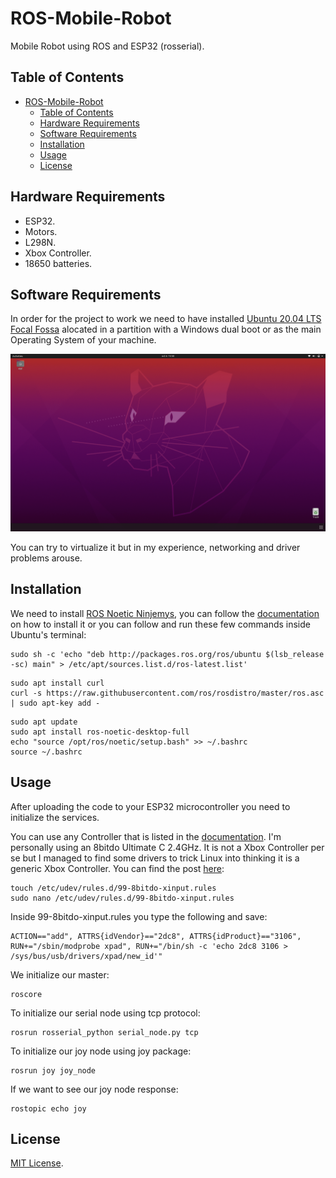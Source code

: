 # ROS-Mobile-Robot

Mobile Robot using ROS and ESP32 (rosserial).

## Table of Contents
- [ROS-Mobile-Robot](#ros-mobile-robot)
  - [Table of Contents](#table-of-contents)
  - [Hardware Requirements](#hardware-requirements)
  - [Software Requirements](#software-requirements)
  - [Installation](#installation)
  - [Usage](#usage)
  - [License](#license)

## Hardware Requirements
- ESP32.
- Motors.
- L298N.
- Xbox Controller.
- 18650 batteries.

## Software Requirements
In order for the project to work we need to have installed [Ubuntu 20.04 LTS Focal Fossa](https://releases.ubuntu.com/focal/) alocated
in a partition with a Windows dual boot or as the main Operating System of your machine. 

![Ubuntu Focal Fossa](ubuntu.png)

You can try to virtualize it but in my experience, networking and driver problems arouse.

## Installation
We need to install [ROS Noetic Ninjemys](https://wiki.ros.org/noetic), you can follow the [documentation](https://wiki.ros.org/noetic/Installation/Ubuntu) on how to install it or you can follow and run these few commands inside Ubuntu's terminal:

```shell
sudo sh -c 'echo "deb http://packages.ros.org/ros/ubuntu $(lsb_release -sc) main" > /etc/apt/sources.list.d/ros-latest.list'
```

```shell
sudo apt install curl
curl -s https://raw.githubusercontent.com/ros/rosdistro/master/ros.asc | sudo apt-key add -
```

```shell
sudo apt update
sudo apt install ros-noetic-desktop-full
echo "source /opt/ros/noetic/setup.bash" >> ~/.bashrc
source ~/.bashrc
```

## Usage
After uploading the code to your ESP32 microcontroller you need to initialize the services.

You can use any Controller that is listed in the [documentation](http://wiki.ros.org/joy). I'm personally
using an 8bitdo Ultimate C 2.4GHz. It is not a Xbox Controller per se but I managed to find some drivers to 
trick Linux into thinking it is a generic Xbox Controller. You can find the post [here](https://gist.github.com/ammuench/0dcf14faf4e3b000020992612a2711e2):

```shell
touch /etc/udev/rules.d/99-8bitdo-xinput.rules
sudo nano /etc/udev/rules.d/99-8bitdo-xinput.rules
```
Inside 99-8bitdo-xinput.rules you type the following and save:
```shell
ACTION=="add", ATTRS{idVendor}=="2dc8", ATTRS{idProduct}=="3106", RUN+="/sbin/modprobe xpad", RUN+="/bin/sh -c 'echo 2dc8 3106 > /sys/bus/usb/drivers/xpad/new_id'"
```

We initialize our master:
```shell
roscore
```

To initialize our serial node using tcp protocol:
```shell
rosrun rosserial_python serial_node.py tcp
```

To initialize our joy node using joy package:
```shell
rosrun joy joy_node
```

If we want to see our joy node response:
```shell
rostopic echo joy
```

## License
[MIT License](https://opensource.org/osd).
